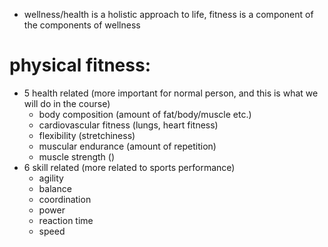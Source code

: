 - wellness/health is a holistic approach to life, fitness is a component of the components of wellness
# physical fitness:
- 5 health related (more important for normal person, and this is what we will do in the course)
	- body composition (amount of fat/body/muscle etc.)
	- cardiovascular fitness (lungs, heart fitness)
	- flexibility (stretchiness)
	- muscular endurance (amount of repetition)
	- muscle strength ()
- 6 skill related (more related to sports performance)
	- agility
	- balance
	- coordination
	- power
	- reaction time
	- speed
